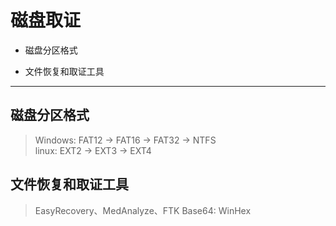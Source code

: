 
# 磁盘取证


* 磁盘分区格式

* 文件恢复和取证工具

---

## 磁盘分区格式
> Windows: FAT12 -> FAT16 -> FAT32 -> NTFS  
> linux: EXT2 -> EXT3 -> EXT4


## 文件恢复和取证工具
> EasyRecovery、MedAnalyze、FTK
> Base64: WinHex